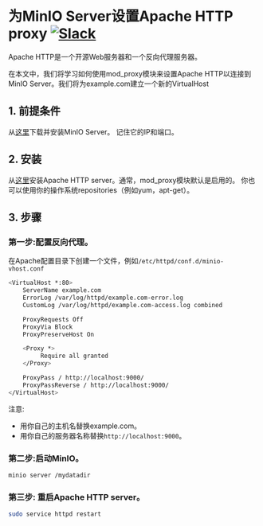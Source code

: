 # 为MinIO Server设置Apache HTTP proxy [![Slack](https://slack.min.io/slack?type=svg)](https://slack.min.io)

Apache HTTP是一个开源Web服务器和一个反向代理服务器。  

在本文中，我们将学习如何使用mod_proxy模块来设置Apache HTTP以连接到MinIO Server。我们将为example.com建立一个新的VirtualHost

## 1. 前提条件

从[这里](https://docs.min.io/docs/minio-quickstart-guide)下载并安装MinIO Server。 记住它的IP和端口。

## 2. 安装

从[这里](https://httpd.apache.org/#downloading)安装Apache HTTP server。通常，mod_proxy模块默认是启用的。
你也可以使用你的操作系统repositories（例如yum，apt-get）。

## 3. 步骤

### 第一步:配置反向代理。

在Apache配置目录下创建一个文件，例如``/etc/httpd/conf.d/minio-vhost.conf``

```sh
<VirtualHost *:80>
    ServerName example.com
    ErrorLog /var/log/httpd/example.com-error.log
    CustomLog /var/log/httpd/example.com-access.log combined

    ProxyRequests Off
    ProxyVia Block
    ProxyPreserveHost On

    <Proxy *>
         Require all granted
    </Proxy>

    ProxyPass / http://localhost:9000/
    ProxyPassReverse / http://localhost:9000/
</VirtualHost>
```

注意: 

* 用你自己的主机名替换example.com。
* 用你自己的服务器名称替换``http://localhost:9000``。


### 第二步:启动MinIO。 

```sh
minio server /mydatadir
```

### 第三步: 重启Apache HTTP server。

```sh
sudo service httpd restart
```

